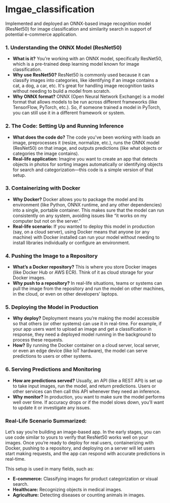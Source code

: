 # Imgae_classification
Implemented and deployed an ONNX-based image recognition model (ResNet50) for image classification and similarity search in support of potential e-commerce application.


### 1. **Understanding the ONNX Model (ResNet50)**
- **What is it?** You’re working with an ONNX model, specifically ResNet50, which is a pre-trained deep learning model known for image classification.
- **Why use ResNet50?** ResNet50 is commonly used because it can classify images into categories, like identifying if an image contains a cat, a dog, a car, etc. It's great for handling image recognition tasks without needing to build a model from scratch.
- **Why ONNX format?** ONNX (Open Neural Network Exchange) is a model format that allows models to be run across different frameworks (like TensorFlow, PyTorch, etc.). So, if someone trained a model in PyTorch, you can still use it in a different framework or system.

### 2. **The Code: Setting Up and Running Inference**
- **What does the code do?** The code you've been working with loads an image, preprocesses it (resize, normalize, etc.), runs the ONNX model (ResNet50) on that image, and outputs predictions (like what objects or categories the image contains).
- **Real-life application:** Imagine you want to create an app that detects objects in photos for sorting images automatically or identifying objects for search and categorization—this code is a simple version of that setup.

### 3. **Containerizing with Docker**
- **Why Docker?** Docker allows you to package the model and its environment (like Python, ONNX runtime, and any other dependencies) into a single, portable container. This makes sure that the model can run consistently on any system, avoiding issues like “it works on my computer but not on the server.”
- **Real-life scenario:** If you wanted to deploy this model in production (say, on a cloud server), using Docker means that anyone (or any machine) with Docker installed can run your model without needing to install libraries individually or configure an environment.

### 4. **Pushing the Image to a Repository**
- **What’s a Docker repository?** This is where you store Docker images (like Docker Hub or AWS ECR). Think of it as cloud storage for your Docker images.
- **Why push to a repository?** In real-life situations, teams or systems can pull the image from the repository and run the model on other machines, in the cloud, or even on other developers' laptops.

### 5. **Deploying the Model in Production**
- **Why deploy?** Deployment means you’re making the model accessible so that others (or other systems) can use it in real-time. For example, if your app users want to upload an image and get a classification in response, they need a deployed model running in the background to process these requests.
- **How?** By running the Docker container on a cloud server, local server, or even an edge device (like IoT hardware), the model can serve predictions to users or other systems.

### 6. **Serving Predictions and Monitoring**
- **How are predictions served?** Usually, an API (like a REST API) is set up to take input images, run the model, and return predictions. Users or other services can then call this API whenever they need an inference.
- **Why monitor?** In production, you want to make sure the model performs well over time. If accuracy drops or if the model slows down, you’ll want to update it or investigate any issues.

### Real-Life Scenario Summarized:
Let’s say you’re building an image-based app. In the early stages, you can use code similar to yours to verify that ResNet50 works well on your images. Once you’re ready to deploy for real users, containerizing with Docker, pushing to a repository, and deploying on a server will let users start making requests, and the app can respond with accurate predictions in real-time.

This setup is used in many fields, such as:
- **E-commerce:** Classifying images for product categorization or visual search.
- **Healthcare:** Recognizing objects in medical images.
- **Agriculture:** Detecting diseases or counting animals in images.


